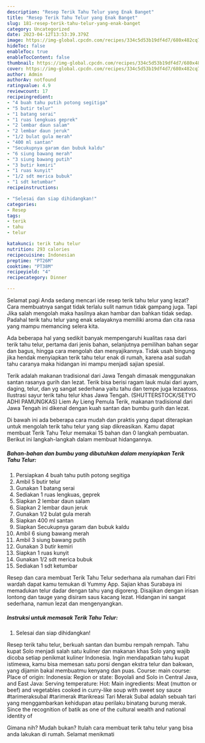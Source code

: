 ```yaml
---
description: "Resep Terik Tahu Telur yang Enak Banget"
title: "Resep Terik Tahu Telur yang Enak Banget"
slug: 181-resep-terik-tahu-telur-yang-enak-banget
category: Uncategorized
date: 2023-04-12T13:53:39.379Z
image: https://img-global.cpcdn.com/recipes/334c5d53b19df4d7/680x482cq70/terik-tahu-telur-foto-resep-utama.jpg
hideToc: false
enableToc: true
enableTocContent: false
thumbnail: https://img-global.cpcdn.com/recipes/334c5d53b19df4d7/680x482cq70/terik-tahu-telur-foto-resep-utama.jpg
cover: https://img-global.cpcdn.com/recipes/334c5d53b19df4d7/680x482cq70/terik-tahu-telur-foto-resep-utama.jpg
author: Admin
authorAv: notfound
ratingvalue: 4.9
reviewcount: 17
recipeingredient:
- "4 buah tahu putih potong segitiga"
- "5 butir telur"
- "1 batang serai"
- "1 ruas lengkuas geprek"
- "2 lembar daun salam"
- "2 lembar daun jeruk"
- "1/2 bulat gula merah"
- "400 ml santan"
- "Secukupnya garam dan bubuk kaldu"
- "6 siung bawang merah"
- "3 siung bawang putih"
- "3 butir kemiri"
- "1 ruas kunyit"
- "1/2 sdt merica bubuk"
- "1 sdt ketumbar"
recipeinstructions:

- "Selesai dan siap dihidangkan!"
categories:
- Resep
tags:
- terik
- tahu
- telur

katakunci: terik tahu telur 
nutrition: 293 calories
recipecuisine: Indonesian
preptime: "PT26M"
cooktime: "PT38M"
recipeyield: "4"
recipecategory: Dinner

---
```



Selamat pagi Anda sedang mencari ide resep terik tahu telur yang lezat? Cara membuatnya sangat tidak terlalu sulit namun tidak gampang juga. Tapi Jika salah mengolah maka hasilnya akan hambar dan bahkan tidak sedap. Padahal terik tahu telur yang enak selayaknya memiliki aroma dan cita rasa yang mampu memancing selera kita.


Ada beberapa hal yang sedikit banyak mempengaruhi kualitas rasa dari terik tahu telur, pertama dari jenis bahan, selanjutnya pemilihan bahan segar dan bagus, hingga cara mengolah dan menyajikannya. Tidak usah bingung jika hendak menyiapkan terik tahu telur enak di rumah, karena asal sudah tahu caranya maka hidangan ini mampu menjadi sajian spesial.

Terik adalah makanan tradisional dari Jawa Tengah dimasak menggunakan santan rasanya gurih dan lezat. Terik bisa berisi ragam lauk mulai dari ayam, daging, telur, dan yg sangat sederhana yaitu tahu dan tempe juga lezaatoss. Ilustrasi sayur terik tahu telur khas Jawa Tengah. (SHUTTERSTOCK/SETYO ADHI PAMUNGKAS) Liem Ay Lieng Pemula Terik, makanan tradisional dari Jawa Tengah ini dikenal dengan kuah santan dan bumbu gurih dan lezat.


Di bawah ini ada beberapa cara mudah dan praktis yang dapat diterapkan untuk mengolah terik tahu telur yang siap dikreasikan. Kamu dapat membuat Terik Tahu Telur memakai 15 bahan dan 0 langkah pembuatan. Berikut ini langkah-langkah dalam membuat hidangannya.

<!--inarticleads1-->

##### Bahan-bahan dan bumbu yang dibutuhkan dalam menyiapkan Terik Tahu Telur:

1. Persiapkan 4 buah tahu putih potong segitiga
1. Ambil 5 butir telur
1. Gunakan 1 batang serai
1. Sediakan 1 ruas lengkuas, geprek
1. Siapkan 2 lembar daun salam
1. Siapkan 2 lembar daun jeruk
1. Gunakan 1/2 bulat gula merah
1. Siapkan 400 ml santan
1. Siapkan Secukupnya garam dan bubuk kaldu
1. Ambil 6 siung bawang merah
1. Ambil 3 siung bawang putih
1. Gunakan 3 butir kemiri
1. Siapkan 1 ruas kunyit
1. Gunakan 1/2 sdt merica bubuk
1. Sediakan 1 sdt ketumbar


Resep dan cara membuat Terik Tahu Telur sederhana ala rumahan dari Fitri wardah dapat kamu temukan di Yummy App. Sajian khas Surabaya ini memadukan telur dadar dengan tahu yang digoreng. Disajikan dengan irisan lontong dan tauge yang disiram saus kacang lezat. Hidangan ini sangat sederhana, namun lezat dan mengenyangkan. 

<!--inarticleads2-->

##### Instruksi untuk memasak Terik Tahu Telur:


1. Selesai dan siap dihidangkan!

Resep terik tahu telur, berkuah santan dan bumbu rempah rempah. Tahu kupat Solo menjadi salah satu kuliner dan makanan khas Solo yang wajib dicoba setiap penikmat kuliner Indonesia. Ingin mendapatkan tahu kupat istimewa, kamu bisa memesan satu porsi dengan ekstra telur dan bakwan, yang dijamin bakal membuatmu kenyang dan puas. Course: main course: Place of origin: Indonesia: Region or state: Boyolali and Solo in Central Java, and East Java: Serving temperature: Hot: Main ingredients: Meat (mutton or beef) and vegetables cooked in curry-like soup with sweet soy sauce #tarimeraksubal #tarimerak #tarikreasi Tari Merak Subal adalah sebuah tari yang menggambarkan kehidupan atau perilaku binatang burung merak. Since the recognition of batik as one of the cultural wealth and national identity of 

Gimana nih? Mudah bukan? Itulah cara membuat terik tahu telur yang bisa anda lakukan di rumah. Selamat menikmati

